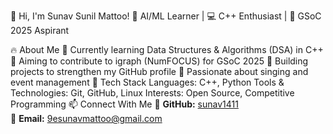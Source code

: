 👋 Hi, I'm Sunav Sunil Mattoo!
🤖 AI/ML Learner | 💻 C++ Enthusiast | 🚀 GSoC 2025 Aspirant

🔥 About Me
🌱 Currently learning Data Structures & Algorithms (DSA) in C++
🎯 Aiming to contribute to igraph (NumFOCUS) for GSoC 2025
📂 Building projects to strengthen my GitHub profile
🎤 Passionate about singing and event management
🚀 Tech Stack
Languages: C++, Python
Tools & Technologies: Git, GitHub, Linux
Interests: Open Source, Competitive Programming
📫 Connect With Me
🔗 **GitHub:** [sunav1411](https://github.com/sunav1411)  
📧 **Email:** [9esunavmattoo@gmail.com](mailto:9esunavmattoo@gmail.com)  

 
 
